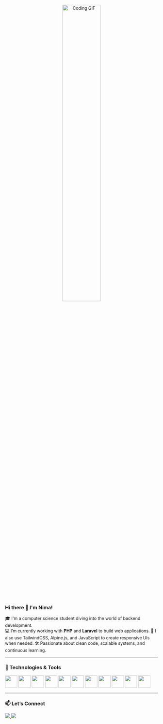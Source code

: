 <p align="center">
<img src="https://media0.giphy.com/media/v1.Y2lkPTc5MGI3NjExZDAycG1wbDRvaXNsMW1pZ2diZGM1Nm1rZ2dnNm9tcmFzZmhwZmZjMCZlcD12MV9pbnRlcm5hbF9naWZfYnlfaWQmY3Q9Zw/3oEdvbRHem1psqd7a0/giphy.gif" width="50%" alt="Coding GIF"/>
</p>

### Hi there 👋 I'm Nima!

🎓 I'm a computer science student diving into the world of backend development.  
💻 I’m currently working with **PHP** and **Laravel** to build web applications. 
🎨 I also use TailwindCSS, Alpine.js, and JavaScript to create responsive UIs when needed.
🛠️ Passionate about clean code, scalable systems, and continuous learning. 

---


### 🔧 Technologies & Tools

<p>
  <img src="https://cdn.jsdelivr.net/gh/devicons/devicon/icons/php/php-original.svg" width="40" height="40"/>
  <img src="https://cdn.jsdelivr.net/gh/devicons/devicon/icons/laravel/laravel-original.svg" width="40" height="40"/>
  <img src="https://cdn.jsdelivr.net/gh/devicons/devicon/icons/mysql/mysql-original.svg" width="40" height="40"/>
  <img src="https://cdn.jsdelivr.net/gh/devicons/devicon/icons/mongodb/mongodb-original.svg" width="40" height="40"/>
  <img src="https://cdn.jsdelivr.net/gh/devicons/devicon/icons/javascript/javascript-original.svg" width="40" height="40"/>
  <img src="https://cdn.jsdelivr.net/gh/devicons/devicon/icons/alpinejs/alpinejs-original.svg" width="40" height="40"/>
  <img src="https://cdn.jsdelivr.net/gh/devicons/devicon@latest/icons/tailwindcss/tailwindcss-original.svg" width="40" height="40"/>
  <img src="https://cdn.jsdelivr.net/gh/devicons/devicon/icons/bootstrap/bootstrap-original.svg" width="40" height="40"/>
  <img src="https://cdn.jsdelivr.net/gh/devicons/devicon/icons/linux/linux-original.svg" width="40" height="40"/>
  <img src="https://cdn.jsdelivr.net/gh/devicons/devicon/icons/git/git-original.svg" width="40" height="40"/>
  <img src="https://cdn.jsdelivr.net/gh/devicons/devicon/icons/postman/postman-original.svg" width="40" height="40"/>
</p>

---

### 📫 Let’s Connect

<p>
  <a href="https://www.linkedin.com/in/nima-malakootikhah-a8508b269/" target="_blank">
    <img src="https://img.shields.io/badge/LinkedIn-0A66C2?style=for-the-badge&logo=linkedin&logoColor=white"/>
  </a>
  <a href="mailto:nima.8ak@gmail.com">
    <img src="https://img.shields.io/badge/Gmail-D14836?style=for-the-badge&logo=gmail&logoColor=white"/>
  </a>
</p>
